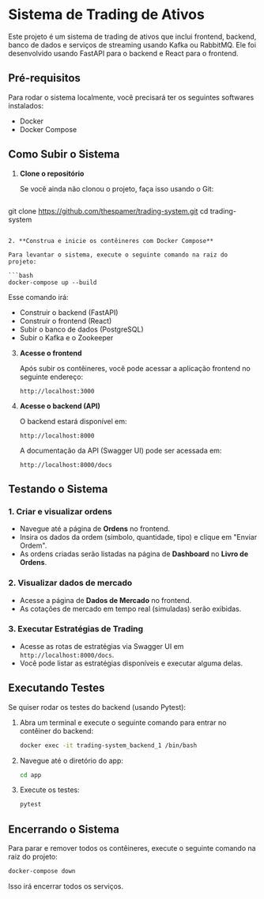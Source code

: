 
# Sistema de Trading de Ativos

Este projeto é um sistema de trading de ativos que inclui frontend, backend, banco de dados e serviços de streaming usando Kafka ou RabbitMQ. Ele foi desenvolvido usando FastAPI para o backend e React para o frontend.

## Pré-requisitos

Para rodar o sistema localmente, você precisará ter os seguintes softwares instalados:

- Docker
- Docker Compose

## Como Subir o Sistema

1. **Clone o repositório**

   Se você ainda não clonou o projeto, faça isso usando o Git:
   
   ```bash
  git clone https://github.com/thespamer/trading-system.git
   cd trading-system
   ```

2. **Construa e inicie os contêineres com Docker Compose**

   Para levantar o sistema, execute o seguinte comando na raiz do projeto:

   ```bash
   docker-compose up --build
   ```

   Esse comando irá:
   - Construir o backend (FastAPI)
   - Construir o frontend (React)
   - Subir o banco de dados (PostgreSQL)
   - Subir o Kafka e o Zookeeper

3. **Acesse o frontend**

   Após subir os contêineres, você pode acessar a aplicação frontend no seguinte endereço:

   ```
   http://localhost:3000
   ```

4. **Acesse o backend (API)**

   O backend estará disponível em:

   ```
   http://localhost:8000
   ```

   A documentação da API (Swagger UI) pode ser acessada em:

   ```
   http://localhost:8000/docs
   ```

## Testando o Sistema

### 1. **Criar e visualizar ordens**

- Navegue até a página de **Ordens** no frontend.
- Insira os dados da ordem (símbolo, quantidade, tipo) e clique em "Enviar Ordem".
- As ordens criadas serão listadas na página de **Dashboard** no **Livro de Ordens**.

### 2. **Visualizar dados de mercado**

- Acesse a página de **Dados de Mercado** no frontend.
- As cotações de mercado em tempo real (simuladas) serão exibidas.

### 3. **Executar Estratégias de Trading**

- Acesse as rotas de estratégias via Swagger UI em `http://localhost:8000/docs`.
- Você pode listar as estratégias disponíveis e executar alguma delas.

## Executando Testes

Se quiser rodar os testes do backend (usando Pytest):

1. Abra um terminal e execute o seguinte comando para entrar no contêiner do backend:

   ```bash
   docker exec -it trading-system_backend_1 /bin/bash
   ```

2. Navegue até o diretório do app:

   ```bash
   cd app
   ```

3. Execute os testes:

   ```bash
   pytest
   ```

## Encerrando o Sistema

Para parar e remover todos os contêineres, execute o seguinte comando na raiz do projeto:

```bash
docker-compose down
```

Isso irá encerrar todos os serviços.
